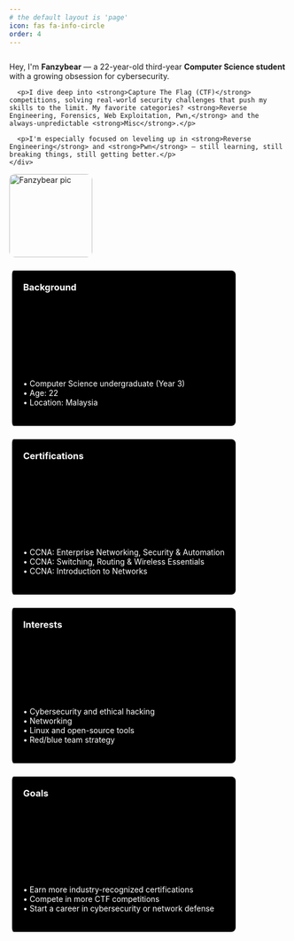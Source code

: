 ```yaml
---
# the default layout is 'page'
icon: fas fa-info-circle
order: 4
---
```


<!-- Intro with profile picture -->
<div style="display: flex; align-items: stretch; gap: 1.5rem; margin-bottom: 2rem; flex-wrap: wrap;">

  <!-- Text -->
  <div style="flex: 1 1 300px; min-width: 250px; display: flex; flex-direction: column; justify-content: center;">
    <div style="height: 100%;">
      <p>Hey, I'm <strong>Fanzybear</strong> — a 22-year-old third-year <strong>Computer Science student</strong> with a growing obsession for cybersecurity.</p>

      <p>I dive deep into <strong>Capture The Flag (CTF)</strong> competitions, solving real-world security challenges that push my skills to the limit. My favorite categories? <strong>Reverse Engineering, Forensics, Web Exploitation, Pwn,</strong> and the always-unpredictable <strong>Misc</strong>.</p>

      <p>I'm especially focused on leveling up in <strong>Reverse Engineering</strong> and <strong>Pwn</strong> — still learning, still breaking things, still getting better.</p>
    </div>
  </div>

  <!-- Image -->
  <div style="flex: 0 0 150px; display: flex; align-items: center;">
    <img src="{{ '/assets/img/avatar/beni full clean.png' | relative_url }}" alt="Fanzybear pic" style="width: 150px; border-radius: 10px; object-fit: cover; height: 100%;">
  </div>

</div>

<!-- Responsive grid for the blocks -->
<div style="display: grid; grid-template-columns: repeat(auto-fit, minmax(280px, 1fr)); gap: 1.5rem; align-items: stretch;">

  <div style="background-color: #000; color: #fff; padding: 1.25rem; border-radius: 8px; border-left: 5px solid #fff; display: flex; flex-direction: column; justify-content: space-between; min-height: 240px;">
    <h3 style="margin-top: 0;">Background</h3>
    <p>• Computer Science undergraduate (Year 3)<br>
       • Age: 22<br>
       • Location: Malaysia</p>
  </div>

  <div style="background-color: #000; color: #fff; padding: 1.25rem; border-radius: 8px; border-left: 5px solid #fff; display: flex; flex-direction: column; justify-content: space-between; min-height: 240px;">
    <h3 style="margin-top: 0;">Certifications</h3>
    <p>• CCNA: Enterprise Networking, Security & Automation<br>
       • CCNA: Switching, Routing & Wireless Essentials<br>
       • CCNA: Introduction to Networks</p>
  </div>

  <div style="background-color: #000; color: #fff; padding: 1.25rem; border-radius: 8px; border-left: 5px solid #fff; display: flex; flex-direction: column; justify-content: space-between; min-height: 240px;">
    <h3 style="margin-top: 0;">Interests</h3>
    <p>• Cybersecurity and ethical hacking<br>
       • Networking<br>
       • Linux and open-source tools<br>
       • Red/blue team strategy</p>
  </div>

  <div style="background-color: #000; color: #fff; padding: 1.25rem; border-radius: 8px; border-left: 5px solid #fff; display: flex; flex-direction: column; justify-content: space-between; min-height: 240px;">
    <h3 style="margin-top: 0;">Goals</h3>
    <p>• Earn more industry-recognized certifications<br>
       • Compete in more CTF competitions<br>
       • Start a career in cybersecurity or network defense</p>
  </div>

</div>
